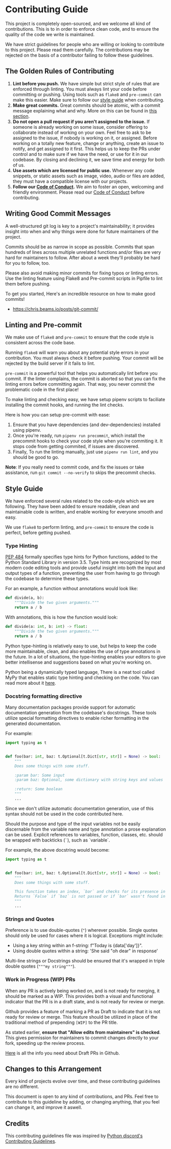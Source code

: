 # Contributing Guide

This project is completely open-sourced, and we welcome all kind of contributions. This is to in order to enforce
clean code, and to ensure the quality of the code we write is maintained.

We have strict guidelines for people who are willing or looking to contribute to this project. Please read them carefully.
The contributions may be rejected on the basis of a contributor failing to follow these guidelines.

## The Golden Rules of Contributing

1. **Lint before you push.** We have simple but strict style of rules that are enforced through linting. You must
   always lint your code before committing or pushing. Using tools such as `flake8` and `pre-commit` can make this
   easier. Make sure to follow our [style guide](./CONTRIBUTING.md#style-guide) when contributing.
2. **Make great commits.** Great commits should be atomic, with a commit message explaining what and why. More on this 
   can be found in [this section](./CONTRIBUTING.md#writing-good-commit-messages).
3. **Do not open a pull request if you aren't assigned to the issue.** If someone is already working on some
   issue, consider offering to collaborate instead of working on your own.
   Feel free to ask to be assigned to the issue, if nobody is working on it, or assigned. Before working on a
   totally new feature, change or anything, create an issue to notify, and get assigned to it first. This helps
   us to keep the PRs under control and to make sure if we have the need, or use for it in our codebase. By
   closing and declining it, we save time and energy for both of us.
4. **Use assets which are licensed for public use.** Whenever any code snippets, or static assets such as image,
   video, audio or files are added, they must have a compatible license with our projects.
5. **Follow our [Code of Conduct](./CODE_OF_CONDUCT.md).** We aim to foster an open, welcoming and friendly
   environment. Please read our [Code of Conduct](./CODE_OF_CONDUCT.md) before contributing.

## Writing Good Commit Messages

A well-structured git log is key to a project's maintainability; it provides insight into when and why things
were done for future maintainers of the project.

Commits should be as narrow in scope as possible. Commits that span hundreds of lines across multiple
unrelated functions and/or files are very hard for maintainers to follow. After about a week they'll probably
be hard for you to follow, too.

Please also avoid making minor commits for fixing typos or linting errors. Use the linting feature using
Flake8 and Pre-commit scripts in Pipfile to lint them before pushing.

To get you started, Here's an incredible resource on how to make good commits!

- <https://chris.beams.io/posts/git-commit/>

## Linting and Pre-commit

We make use of `flake8` and `pre-commit` to ensure that the code style is consistent across the code base.

Running `flake8` will warn you about any potential style errors in your contribution. You must always check it before pushing. Your commit will be rejected by the build server if it fails to lint.

`pre-commit` is a powerful tool that helps you automatically lint before you commit. If the linter complains,
the commit is aborted so that you can fix the linting errors before committing again. That way, you never commit
the problematic code in the first place!

To make linting and checking easy, we have setup pipenv scripts to faciliate installing the commit hooks, and
running the lint checks.

Here is how you can setup pre-commit with ease:

1. Ensure that you have dependencies (and dev-dependencies) installed using pipenv.
2. Once you're ready, run `pipenv run precommit`, which install the precommit hooks to check your code style
   when you're commiting it. It stops code from getting commited, if issues are discovered.
3. Finally, To run the linting manually, just use `pipenv run lint`, and you should be good to go.

**Note**: If you really need to commit code, and fix the issues or take assistance, run `git commit --no-verify`
to skips the precommit checks.

## Style Guide

We have enforced several rules related to the code-style which we are following. They have been added
to ensure readable, clean and maintainable code is written, and enable working for everyone smooth and easy.

We use `flake8` to perform linting, and `pre-commit` to ensure the code is perfect, before getting pushed.

### Type Hinting

[PEP 484](https://www.python.org/dev/peps/pep-0484/) formally specifies type hints for Python functions, added
to the Python Standard Library in version 3.5. Type hints are recognized by most modern code editing tools and
provide useful insight into both the input and output types of a function, preventing the user from having to
go through the codebase to determine these types.

For an example, a function without annotations would look like:

```py
def divide(a, b):
    """Divide the two given arguments."""
    return a / b
```

With annotations, this is how the function would look:

```py
def divide(a: int, b: int) -> float:
    """Divide the two given arguments."""
    return a / b
```

Python type-hinting is relatively easy to use, but helps to keep the code more maintainable, clean, and also
enables the use of type annotations in the future. In a lot of situations, the type-hinting enables your editors
to give better intellisense and suggestions based on what you're working on.

Python being a dynamically typed language, There is a neat tool called MyPy that enables static type hinting
and checking on the code. You can read more about it [here](https://mypy.readthedocs.io/en/stable/).

### Docstring formatting directive

Many documentation packages provide support for automatic documentation generation from the codebase's docstrings.
These tools utilize special formatting directives to enable richer formatting in the generated documentation.

For example:

```py
import typing as t


def foo(bar: int, baz: t.Optional[t.Dict[str, str]] = None) -> bool:
    """
    Does some things with some stuff.

    :param bar: Some input
    :param baz: Optional, some dictionary with string keys and values

    :return: Some boolean
    """
    ...
```

Since we don't utilize automatic documentation generation, use of this syntax should not be used in the code contributed here.

Should the purpose and type of the input variables not be easily discernable from the variable name and type
annotation a prose explanation can be used. Explicit references to variables, function, classes, etc. should be
wrapped with backticks (`` ` ``), such as \`variable\`.

For example, the above docstring would become:

```py
import typing as t


def foo(bar: int, baz: t.Optional[t.Dict[str, str]] = None) -> bool:
    """
    Does some things with some stuff.

    This function takes an index, `bar` and checks for its presence in the database `baz`, passed as a dictionary.
    Returns `False` if `baz` is not passed or if `bar` wasn't found in `baz`.
    """
    ...
```

### Strings and Quotes

Preference is to use double-quotes (`"`) wherever possible. Single quotes should only be used for cases where it is
logical. Exceptions might include:

- Using a key string within an f-string: f"Today is {data['day']}".
- Using double quotes within a string: 'She said "oh dear" in response'

Multi-line strings or Docstrings should be ensured that it's wrapped in triple double quotes (`"""my string"""`).

### Work in Progress (WIP) PRs

When any PR is actively being worked on, and is not ready for merging, it should be marked as a WIP. This provides
both a visual and functional indicator that the PR is in a draft state, and is not ready for review or merge.

Github provides a feature of marking a PR as Draft to indicate that it is not ready for review or merge. This
feature should be utilized in place of the traditional method of prepending `[WIP]` to the PR title.

As stated earlier, **ensure that "Allow edits from maintainers" is checked**. This gives permission for maintainers to
commit changes directly to your fork, speeding up the review process.

[Here](https://github.blog/2019-02-14-introducing-draft-pull-requests/) is all the info you need about Draft PRs
in Github.

## Changes to this Arrangement

Every kind of projects evolve over time, and these contributing guidelines are no different.

This document is open to any kind of contributions, and PRs. Feel free to contribute to this guideline by
adding, or changing anything, that you feel can change it, and improve it aswell.

## Credits

This contributing guidelines file was inspired by
[Python discord's Contributing Guidelines](https://github.com/python-discord/bot/blob/master/CONTRIBUTING.md).
